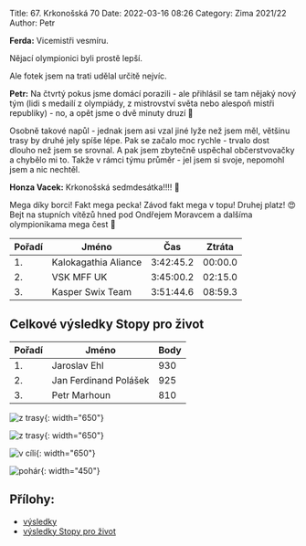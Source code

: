 Title: 67. Krkonošská 70
Date: 2022-03-16 08:26
Category: Zima 2021/22
Author: Petr

**Ferda:** Vicemistři vesmíru.

Nějací olympionici byli prostě lepší.

Ale fotek jsem na trati udělal určitě nejvíc.

**Petr:** Na čtvrtý pokus jsme domácí porazili - ale přihlásil se tam nějaký nový tým (lidi s medailí z olympiády, z mistrovství světa nebo alespoň mistři republiky) - no, a opět jsme o dvě minuty druzí 🤔

Osobně takové napůl - jednak jsem asi vzal jiné lyže než jsem měl, většinu trasy by druhé jely spíše lépe. Pak se začalo moc rychle - trvalo dost dlouho než jsem se srovnal. A pak jsem zbytečně uspěchal občerstvovačky a chybělo mi to. Takže v rámci týmu průměr - jel jsem si svoje, nepomohl jsem a nic nechtěl.

**Honza Vacek:** Krkonošská sedmdesátka!!!! 🥈

Mega díky borci! Fakt mega pecka! Závod fakt mega v topu! Druhej platz! 😍 Bejt na stupních vítězů hned pod Ondřejem Moravcem a dalšíma olympionikama mega čest 🥰

| Pořadí | Jméno                | Čas       | Ztráta  |
|--------|----------------------|-----------|---------|
| 1.     | Kalokagathia Aliance | 3:42:45.2 | 00:00.0 |
| 2.     | VSK MFF UK           | 3:45:00.2 | 02:15.0 |
| 3.     | Kasper Swix Team     | 3:51:44.6 | 08:59.3 |

Celkové výsledky Stopy pro život
--------------------------------

| Pořadí | Jméno                 | Body |
|--------|-----------------------|------|
| 1.     | Jaroslav Ehl          | 930  |
| 2.     | Jan Ferdinand Polášek | 925  |
| 3.     | Petr Marhoun          | 810  |

![z trasy]({static}/static/zima-2021-22/k70-z-trasy-1.jpg){: width="650"}

![z trasy]({static}/static/zima-2021-22/k70-z-trasy-2.jpg){: width="650"}

![v cíli]({static}/static/zima-2021-22/k70-v-cili.jpg){: width="650"}

![pohár]({static}/static/zima-2021-22/k70-pohar.jpg){: width="450"}

Přílohy:
--------

- [výsledky]({static}/static/zima-2021-22/20220312-spz-k70-70km-hlidky.pdf)
- [výsledky Stopy pro život]({static}/static/zima-2021-22/spt2022.pdf)
